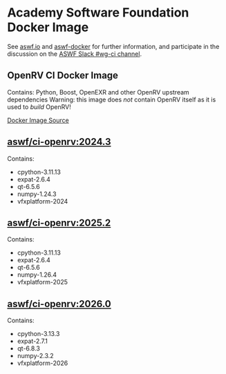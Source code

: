 <!--
Copyright (c) Contributors to the aswf-docker Project. All rights reserved.
SPDX-License-Identifier: Apache-2.0

Warning: this file is automatically generated from a template!
-->

# Academy Software Foundation Docker Image

See [aswf.io](https://aswf.io) and [aswf-docker](https://github.com/AcademySoftwareFoundation/aswf-docker)
for further information, and participate in the discussion on the
[ASWF Slack #wg-ci channel](https://academysoftwarefdn.slack.com/archives/C0169RX7MMK).

## OpenRV CI Docker Image

Contains: Python, Boost, OpenEXR and other OpenRV upstream dependencies
Warning: this image does *not* contain OpenRV itself as it is used to *build* OpenRV!

[Docker Image Source](https://github.com/AcademySoftwareFoundation/aswf-docker/blob/main/ci-openrv/Dockerfile)

## [aswf/ci-openrv:2024.3](https://hub.docker.com/r/aswf/ci-openrv/tags?page=1&name=2024.3)

Contains:
* cpython-3.11.13
* expat-2.6.4
* qt-6.5.6
* numpy-1.24.3
* vfxplatform-2024

## [aswf/ci-openrv:2025.2](https://hub.docker.com/r/aswf/ci-openrv/tags?page=1&name=2025.2)

Contains:
* cpython-3.11.13
* expat-2.6.4
* qt-6.5.6
* numpy-1.26.4
* vfxplatform-2025

## [aswf/ci-openrv:2026.0](https://hub.docker.com/r/aswf/ci-openrv/tags?page=1&name=2026.0)

Contains:
* cpython-3.13.3
* expat-2.7.1
* qt-6.8.3
* numpy-2.3.2
* vfxplatform-2026

